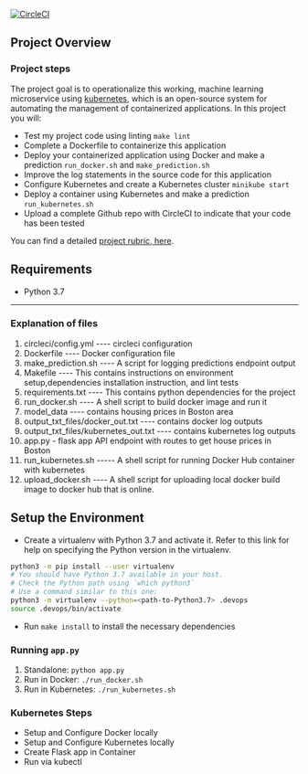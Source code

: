 
[![CircleCI](https://dl.circleci.com/status-badge/img/gh/ebunola/operationalize-ml-microservices-kubernetes/tree/master.svg?style=svg)](https://dl.circleci.com/status-badge/redirect/gh/Uceeyjudy/ebunola/operationalize-ml-microservices-kubernetes/tree/master)
## Project Overview


### Project steps

The project goal is to operationalize this working, machine learning microservice using [kubernetes](https://kubernetes.io/), which is an open-source system for automating the management of containerized applications. In this project you will:
* Test my project code using linting `make lint`
* Complete a Dockerfile to containerize this application
* Deploy your containerized application using Docker and make a prediction `run_docker.sh` and `make_prediction.sh`
* Improve the log statements in the source code for this application
* Configure Kubernetes and create a Kubernetes cluster `minikube start`
* Deploy a container using Kubernetes and make a prediction  `run_kubernetes.sh`
* Upload a complete Github repo with CircleCI to indicate that your code has been tested

You can find a detailed [project rubric, here](https://review.udacity.com/#!/rubrics/2576/view).

## Requirements
 - Python 3.7

---
### Explanation of files
1. circleci/config.yml ---- circleci configuration
2. Dockerfile ---- Docker configuration file
3. make_prediction.sh ---- A script for  logging  predictions endpoint output
4. Makefile ---- This contains instructions on environment setup,dependencies installation instruction, and lint tests
5. requirements.txt ---- This contains python dependencies for the project
6. run_docker.sh ---- A shell script to build docker image and run it
7. model_data ---- contains housing prices in Boston area
8. output_txt_files/docker_out.txt ---- contains docker log outputs
9. output_txt_files/kubernetes_out.txt ---- contains kubernetes log outputs
10. app.py - flask app API endpoint with routes to get house prices in Boston
11. run_kubernetes.sh ----- A  shell script for  running   Docker Hub container with kubernetes
12. upload_docker.sh ---- A  shell script for  uploading local docker build image to docker hub that is online.
 



## Setup the Environment

* Create a virtualenv with Python 3.7 and activate it. Refer to this link for help on specifying the Python version in the virtualenv. 
```bash
python3 -m pip install --user virtualenv
# You should have Python 3.7 available in your host. 
# Check the Python path using `which python3`
# Use a command similar to this one:
python3 -m virtualenv --python=<path-to-Python3.7> .devops
source .devops/bin/activate
```
* Run `make install` to install the necessary dependencies

### Running `app.py`

1. Standalone:  `python app.py`
2. Run in Docker:  `./run_docker.sh`
3. Run in Kubernetes:  `./run_kubernetes.sh`

### Kubernetes Steps

* Setup and Configure Docker locally
* Setup and Configure Kubernetes locally
* Create Flask app in Container
* Run via kubectl